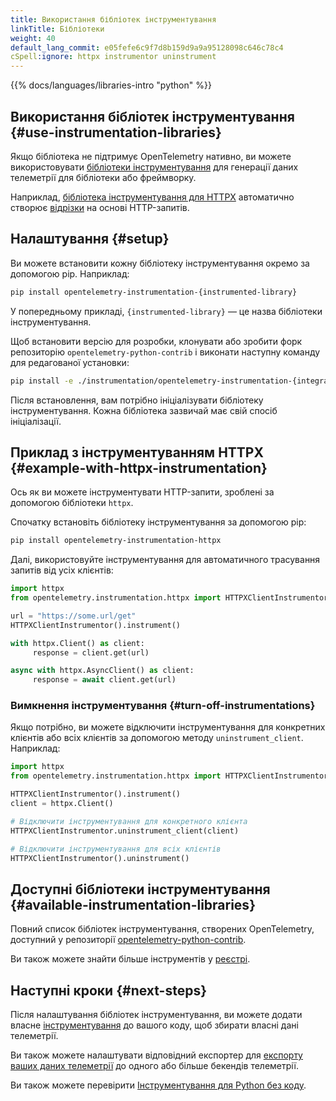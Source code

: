 ```yaml
---
title: Використання бібліотек інструментування
linkTitle: Бібліотеки
weight: 40
default_lang_commit: e05fefe6c9f7d8b159d9a9a95128098c646c78c4
cSpell:ignore: httpx instrumentor uninstrument
---
```


{{% docs/languages/libraries-intro "python" %}}

## Використання бібліотек інструментування {#use-instrumentation-libraries}

Якщо бібліотека не підтримує OpenTelemetry нативно, ви можете використовувати [бібліотеки інструментування](/docs/specs/otel/glossary/#instrumentation-library) для генерації даних телеметрії для бібліотеки або фреймворку.

Наприклад, [бібліотека інструментування для HTTPX](https://pypi.org/project/opentelemetry-instrumentation-httpx/) автоматично створює [відрізки](/docs/concepts/signals/traces/#spans) на основі HTTP-запитів.

## Налаштування {#setup}

Ви можете встановити кожну бібліотеку інструментування окремо за допомогою pip. Наприклад:

```sh
pip install opentelemetry-instrumentation-{instrumented-library}
```

У попередньому прикладі, `{instrumented-library}` — це назва бібліотеки інструментування.

Щоб встановити версію для розробки, клонувати або зробити форк репозиторію `opentelemetry-python-contrib` і виконати наступну команду для редагованої установки:

```sh
pip install -e ./instrumentation/opentelemetry-instrumentation-{integration}
```

Після встановлення, вам потрібно ініціалізувати бібліотеку інструментування. Кожна бібліотека зазвичай має свій спосіб ініціалізації.

## Приклад з інструментуванням HTTPX {#example-with-httpx-instrumentation}

Ось як ви можете інструментувати HTTP-запити, зроблені за допомогою бібліотеки `httpx`.

Спочатку встановіть бібліотеку інструментування за допомогою pip:

```sh
pip install opentelemetry-instrumentation-httpx
```

Далі, використовуйте інструментування для автоматичного трасування запитів від усіх клієнтів:

```python
import httpx
from opentelemetry.instrumentation.httpx import HTTPXClientInstrumentor

url = "https://some.url/get"
HTTPXClientInstrumentor().instrument()

with httpx.Client() as client:
     response = client.get(url)

async with httpx.AsyncClient() as client:
     response = await client.get(url)
```

### Вимкнення інструментування {#turn-off-instrumentations}

Якщо потрібно, ви можете відключити інструментування для конкретних клієнтів або всіх клієнтів за допомогою методу `uninstrument_client`. Наприклад:

```python
import httpx
from opentelemetry.instrumentation.httpx import HTTPXClientInstrumentor

HTTPXClientInstrumentor().instrument()
client = httpx.Client()

# Відключити інструментування для конкретного клієнта
HTTPXClientInstrumentor.uninstrument_client(client)

# Відключити інструментування для всіх клієнтів
HTTPXClientInstrumentor().uninstrument()
```

## Доступні бібліотеки інструментування {#available-instrumentation-libraries}

Повний список бібліотек інструментування, створених OpenTelemetry, доступний у репозиторії [opentelemetry-python-contrib][].

Ви також можете знайти більше інструментів у [реєстрі](/ecosystem/registry/?language=python&component=instrumentation).

## Наступні кроки {#next-steps}

Після налаштування бібліотек інструментування, ви можете додати власне [інструментування](/docs/languages/python/instrumentation) до вашого коду, щоб збирати власні дані телеметрії.

Ви також можете налаштувати відповідний експортер для [експорту ваших даних телеметрії](/docs/languages/python/exporters) до одного або більше бекендів телеметрії.

Ви також можете перевірити [Інструментування для Python без коду](/docs/zero-code/python/).

[opentelemetry-python-contrib]: https://github.com/open-telemetry/opentelemetry-python-contrib/tree/main/instrumentation#readme

